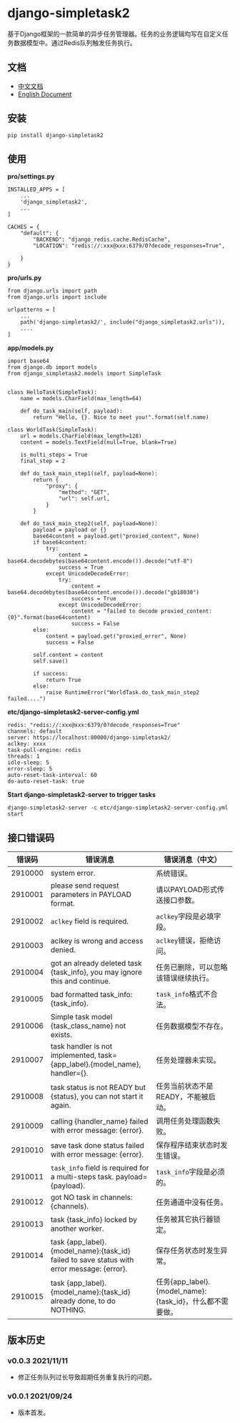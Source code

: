 # django-simpletask2

基于Django框架的一款简单的异步任务管理器。任务的业务逻辑均写在自定义任务数据模型中。通过Redis队列触发任务执行。

## 文档

- [中文文档]()
- [English Document]()

## 安装

```
pip install django-simpletask2
```

## 使用

**pro/settings.py**

```
INSTALLED_APPS = [
    ...
    'django_simpletask2',
    ...
]

CACHES = {
    "default": {
        "BACKEND": "django_redis.cache.RedisCache",
        "LOCATION": "redis://:xxx@xxx:6379/0?decode_responses=True",
        
    }
}
```

**pro/urls.py**

```
from django.urls import path
from django.urls import include

urlpatterns = [
    ...
    path('django-simpletask2/', include("django_simpletask2.urls")),
    ....
]
```

**app/models.py**

```
import base64
from django.db import models
from django_simpletask2.models import SimpleTask


class HelloTask(SimpleTask):
    name = models.CharField(max_length=64)

    def do_task_main(self, payload):
        return "Hello, {}. Nice to meet you!".format(self.name)

class WorldTask(SimpleTask):
    url = models.CharField(max_length=128)
    content = models.TextField(null=True, blank=True)

    is_multi_steps = True
    final_step = 2

    def do_task_main_step1(self, payload=None):
        return {
            "proxy": {
                "method": "GET",
                "url": self.url,
            }
        }
    
    def do_task_main_step2(self, payload=None):
        payload = payload or {}
        base64content = payload.get("proxied_content", None)
        if base64content:
            try:
                content = base64.decodebytes(base64content.encode()).decode("utf-8")
                success = True
            except UnicodeDecodeError:
                try:
                    content = base64.decodebytes(base64content.encode()).decode("gb18030")
                    success = True
                except UnicodeDecodeError:
                    content = "failed to decode proxied_content: {0}".format(base64content)
                    success = False
        else:
            content = payload.get("proxied_error", None)
            success = False

        self.content = content
        self.save()

        if success:
            return True
        else:
            raise RuntimeError("WorldTask.do_task_main_step2 failed....")
```

**etc/django-simpletask2-server-config.yml**

```
redis: "redis://:xxx@xxx:6379/0?decode_responses=True"
channels: default
server: https://localhost:80000/django-simpletask2/
aclkey: xxxx
task-pull-engine: redis
threads: 1
idle-sleep: 5
error-sleep: 5
auto-reset-task-interval: 60
do-auto-reset-task: true
```

**Start django-simpletask2-server to trigger tasks**

```
django-simpletask2-server -c etc/django-simpletask2-server-config.yml start
```

## 接口错误码

| 错误码 | 错误消息 | 错误消息（中文）|
| --- | --- | --- |
| 2910000 | system error. | 系统错误。 |
| 2910001 | please send request parameters in PAYLOAD format. | 请以PAYLOAD形式传送接口参数。|
| 2910002 | `aclkey` field is required. | `aclkey`字段是必填字段。|
| 2910003 | aclkey is wrong and access denied. | `aclkey`错误，拒绝访问。|
| 2910004 | got an already deleted task {task_info}, you may ignore this and continue. | 任务已删除，可以忽略该错误继续执行。|
| 2910005 | bad formatted task_info: {task_info}. | `task_info`格式不合法。|
| 2910006 | Simple task model {task_class_name} not exists. | 任务数据模型不存在。|
| 2910007 | task handler is not implemented, task={app_label}.{model_name}, handler={}. | 任务处理器未实现。 |
| 2910008 | task status is not READY but {status}, you can not start it again. | 任务当前状态不是READY，不能被启动。|
| 2910009 | calling {handler_name} failed with error message: {error}. | 调用任务处理函数失败。|
| 2910010 | save task done status failed with error message: {error}. | 保存程序结束状态时发生错误。|
| 2910011 | `task_info` field is required for a multi-steps task. payload={payload}. | `task_info`字段是必须的。|
| 2910012 | got NO task in channels: {channels}. | 任务通道中没有任务。|
| 2910013 | task {task_info} locked by another worker. | 任务被其它执行器锁定。|
| 2910014 | task {app_label}.{model_name}:{task_id} failed to save status with error message: {error}. | 保存任务状态时发生异常。|
| 2910015 | task {app_label}.{model_name}:{task_id} already done, to do NOTHING. | 任务{app_label}.{model_name}:{task_id}，什么都不需要做。|

## 版本历史

### v0.0.3 2021/11/11

- 修正任务队列过长导致超期任务重复执行的问题。


### v0.0.1 2021/09/24

- 版本首发。
